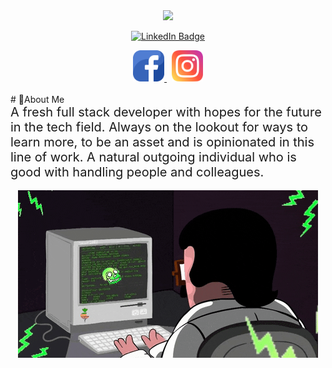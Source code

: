 <div id="header" align="center">
  <img src="https://media.giphy.com/media/M9gbBd9nbDrOTu1Mqx/giphy.gif" width="100"/>
</div>

<p align="center">
  <a href="https://www.linkedin.com/in/jann-louie-almirante-035565234/"><img src="https://img.shields.io/badge/LinkedIn-blue?style=for-the-badge&logo=linkedin&logoColor=white" alt="LinkedIn Badge"></a>
</p>
<div align="center">
  <a style="" href="https://web.facebook.com/yesitslui">
    <img src="facebook.png" width="50"/>
  </a>
  &nbsp;
  <a href="https://www.instagram.com/no_not_lui/">
    <img src="instagram.png" width="50"/>
  </a>

  <!-- <img src="https://komarev.com/ghpvc/?username=lui523202&style=flat-square&color=blue" alt=""/> -->
</div>

<br>

<div style="display: flex; flex-direction: column;">
  # 🤵About Me
  <br>
  <span style="font-size: 20px;">A fresh full stack developer with hopes for the future in the tech field. Always on the lookout for ways to learn more, to be an asset and is opinionated in this line of work. A natural outgoing individual who is good with handling people and colleagues.</span>
</div>

<br>

<div align="center" style="">
  <img src="coding.gif"/>
</div>
